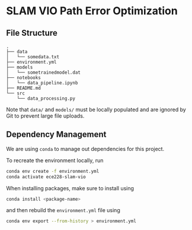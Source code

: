 # SLAM VIO Path Error Optimization

## File Structure

```
.
├── data
│   └── somedata.txt
├── environment.yml
├── models
│   └── sometrainedmodel.dat
├── notebooks
│   └── data_pipeline.ipynb
├── README.md
└── src
    └── data_processing.py
```
Note that `data/` and `models/` must be locally populated and are ignored by Git to prevent large file uploads.
## Dependency Management 

We are using `conda` to manage out dependencies for this project.

To recreate the environment locally, run
```bash
conda env create -f environment.yml
conda activate ece228-slam-vio 
```

When installing packages, make sure to install using 
```bash
conda install <package-name>
``` 
and then rebuild the `environment.yml` file using 
```bash
conda env export --from-history > environment.yml
```